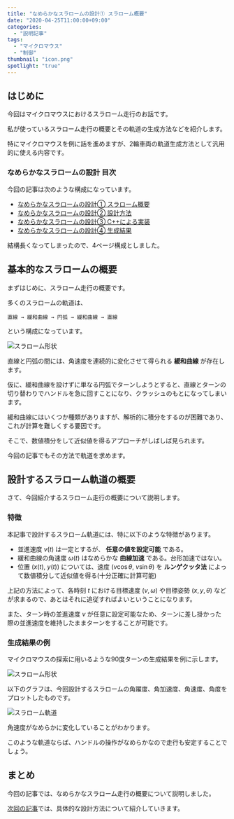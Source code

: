 ```yaml
---
title: "なめらかなスラロームの設計① スラローム概要"
date: "2020-04-25T11:00:00+09:00"
categories:
  - "説明記事"
tags:
  - "マイクロマウス"
  - "制御"
thumbnail: "icon.png"
spotlight: "true"
---
```


## はじめに

今回はマイクロマウスにおけるスラローム走行のお話です。

私が使っているスラローム走行の概要とその軌道の生成方法などを紹介します。

特にマイクロマウスを例に話を進めますが、2輪車両の軌道生成方法として汎用的に使える内容です。

<!--more-->

### なめらかなスラロームの設計 目次

今回の記事は次のような構成になっています。

- [なめらかなスラロームの設計① スラローム概要](/posts/2020-04-25-slalom-trajectory-1/)
- [なめらかなスラロームの設計② 設計方法](/posts/2020-04-25-slalom-trajectory-2/)
- [なめらかなスラロームの設計③ C++による実装](/posts/2020-04-25-slalom-trajectory-3/)
- [なめらかなスラロームの設計④ 生成結果](/posts/2020-04-25-slalom-trajectory-4/)

結構長くなってしまったので、4ページ構成としました。

## 基本的なスラロームの概要

まずはじめに、スラローム走行の概要です。

多くのスラロームの軌道は、

    直線 → 緩和曲線 → 円弧 → 緩和曲線 → 直線

という構成になっています。

![スラローム形状](slalom_xy.svg)

直線と円弧の間には、角速度を連続的に変化させて得られる **緩和曲線** が存在します。

仮に、緩和曲線を設けずに単なる円弧でターンしようとすると、直線とターンの切り替わりでハンドルを急に回すことになり、クラッシュのもとになってしまいます。

緩和曲線にはいくつか種類がありますが、解析的に積分をするのが困難であり、これが計算を難しくする要因です。

そこで、数値積分をして近似値を得るアプローチがしばしば見られます。

今回の記事でもその方法で軌道を求めます。

## 設計するスラローム軌道の概要

さて、今回紹介するスラローム走行の概要について説明します。

### 特徴

本記事で設計するスラローム軌道には、特に以下のような特徴があります。

- 並進速度 $v(t)$ は一定とするが、 **任意の値を設定可能** である。
- 緩和曲線の角速度 $\omega(t)$ はなめらかな **曲線加速** である。台形加速ではない。
- 位置 $(x(t),~y(t))$ については、速度 $(v\cos\theta,~v\sin\theta)$ を **ルンゲクッタ法** によって数値積分して近似値を得る(十分正確に計算可能)

上記の方法によって、各時刻 $t$ における目標速度 $(v,\omega)$ や目標姿勢 $(x,y,\theta)$ などが求まるので、あとはそれに追従すればよいということになります。

また、ターン時の並進速度 $v$ が任意に設定可能なため、ターンに差し掛かった際の並進速度を維持したままターンをすることが可能です。

### 生成結果の例

マイクロマウスの探索に用いるような90度ターンの生成結果を例に示します。

![スラローム形状](slalom_xy.svg)

以下のグラフは、今回設計するスラロームの角躍度、角加速度、角速度、角度をプロットしたものです。

![スラローム軌道](slalom_t.svg)

角速度がなめらかに変化していることがわかります。

このような軌道ならば、ハンドルの操作がなめらかなので走行も安定することでしょう。

## まとめ

今回の記事では、なめらかなスラローム走行の概要について説明しました。

[次回の記事](/posts/2020-04-25-slalom-trajectory-2/)では、具体的な設計方法について紹介していきます。

<script type="text/x-mathjax-config">
    MathJax.Hub.Config({tex2jax: {inlineMath: [['$','$'], ['\\(','\\)']]}});
</script>
